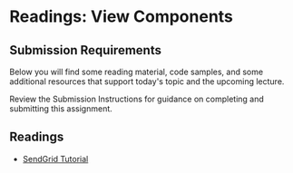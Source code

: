 # Readings: View Components


## Submission Requirements

Below you will find some reading material, code samples, and some additional resources that support today's topic and the upcoming lecture.

Review the Submission Instructions for guidance on completing and submitting this assignment.

## Readings

- [SendGrid Tutorial](https://docs.microsoft.com/en-us/azure/sendgrid-dotnet-how-to-send-email)
